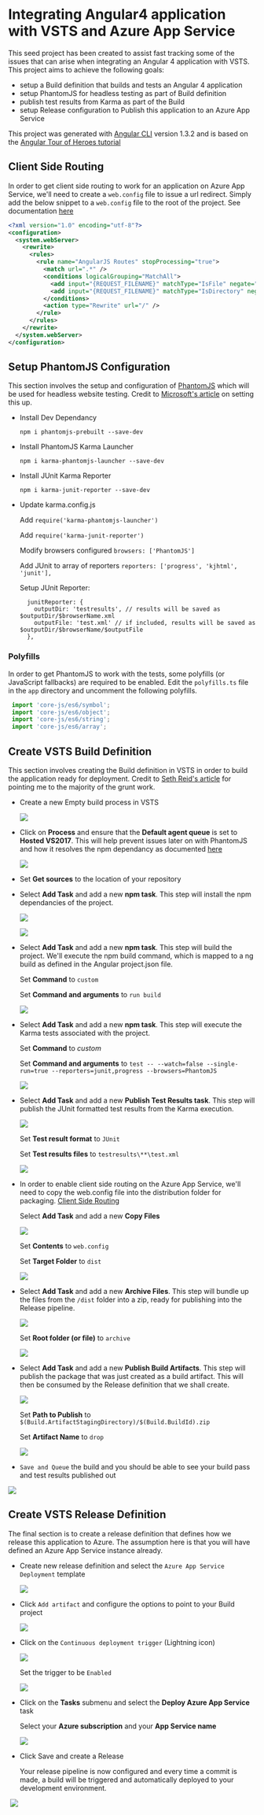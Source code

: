 # Integrating Angular4 application with VSTS and Azure App Service

This seed project has been created to assist fast tracking some of the issues that can arise when integrating an Angular 4 application with VSTS. This project aims to achieve the following goals:

- setup a Build definition that builds and tests an Angular 4 application
- setup PhantomJS for headless testing as part of Build definition
- publish test results from Karma as part of the Build
- setup Release configuration to Publish this application to an Azure App Service

This project was generated with [Angular CLI](https://github.com/angular/angular-cli) version 1.3.2 and is based on the [Angular Tour of Heroes tutorial](https://angular.io/tutorial)

## Client Side Routing

In order to get client side routing to work for an application on Azure App Service, we'll need to create a `web.config` file to issue a url redirect. Simply add the below snippet to a `web.config` file to the root of the project. See documentation [here](https://angular.io/guide/deployment#routed-apps-must-fallback-to-indexhtml)

```xml
<?xml version="1.0" encoding="utf-8"?>
<configuration>
  <system.webServer>
    <rewrite>
      <rules>
        <rule name="AngularJS Routes" stopProcessing="true">
          <match url=".*" />
          <conditions logicalGrouping="MatchAll">
            <add input="{REQUEST_FILENAME}" matchType="IsFile" negate="true" />
            <add input="{REQUEST_FILENAME}" matchType="IsDirectory" negate="true" />
          </conditions>
          <action type="Rewrite" url="/" />
        </rule>
      </rules>
    </rewrite>
  </system.webServer>
</configuration>
```

## Setup PhantomJS Configuration

This section involves the setup and configuration of [PhantomJS](http://phantomjs.org/) which will be used for headless website testing. Credit to [Microsoft's article](https://blogs.msdn.microsoft.com/premier_developer/2017/05/17/integrating-angular-4-unit-tests-with-visual-studio-team-services-vsts/) on setting this up.

* Install Dev Dependancy

  `npm i phantomjs-prebuilt --save-dev`

* Install PhantomJS Karma Launcher

  `npm i karma-phantomjs-launcher --save-dev`
  
* Install JUnit Karma Reporter

  `npm i karma-junit-reporter --save-dev`
  
* Update karma.config.js

  Add `require('karma-phantomjs-launcher')`
  
  Add `require('karma-junit-reporter')`

  Modify browsers configured `browsers: ['PhantomJS']`
  
  Add JUnit to array of reporters `reporters: ['progress', 'kjhtml', 'junit'],`
  
  Setup JUnit Reporter:
  ```
    junitReporter: {
      outputDir: 'testresults', // results will be saved as $outputDir/$browserName.xml
      outputFile: 'test.xml' // if included, results will be saved as $outputDir/$browserName/$outputFile
    },
  ```
  
### Polyfills

In order to get PhantomJS to work with the tests, some polyfills (or JavaScript fallbacks) are required to be enabled. Edit the `polyfills.ts` file in the `app` directory and uncomment the following polyfills.

```ts
 import 'core-js/es6/symbol';
 import 'core-js/es6/object';
 import 'core-js/es6/string';
 import 'core-js/es6/array';
```

## Create VSTS Build Definition

This section involves creating the Build definition in VSTS in order to build the application ready for deployment. Credit to [Seth Reid's article](https://sethreid.co.nz/deploying-angular-cli-project-using-vsts-build-release/) for pointing me to the majority of the grunt work.

* Create a new Empty build process in VSTS

  ![](empty.PNG)

* Click on **Process** and ensure that the **Default agent queue** is set to **Hosted VS2017**. This will help prevent issues later on with PhantomJS and how it resolves the npm dependancy as documented [here](https://github.com/Microsoft/vsts-tasks/issues/1486)

  ![](process.PNG)

* Set **Get sources** to the location of your repository

* Select **Add Task** and add a new **npm task**. This step will install the npm dependancies of the project.

  ![](npmtask.PNG)

  ![](install.PNG)

* Select **Add Task** and add a new **npm task**. This step will build the project. We'll execute the npm build command, which is mapped to a ng build as defined in the Angular project.json file.

  Set **Command** to `custom`
  
  Set **Command and arguments** to `run build`
  
  ![](build.PNG)

* Select **Add Task** and add a new **npm task**. This step will execute the Karma tests associated with the project.

  Set **Command** to _custom_

  Set **Command and arguments** to `test -- --watch=false --single-run=true --reporters=junit,progress --browsers=PhantomJS`

  ![](test.PNG)

* Select **Add Task** and add a new **Publish Test Results task**. This step will publish the JUnit formatted test results from the Karma execution.

  ![](publishtestresults.PNG)

  Set **Test result format** to `JUnit`
  
  Set **Test results files** to `testresults\**\test.xml`

  ![](testresults.PNG)

* In order to enable client side routing on the Azure App Service, we'll need to copy the web.config file into the distribution folder for packaging. [Client Side Routing](##client-side-routing)

  Select **Add Task** and add a new **Copy Files**

  ![](copy.PNG)

  Set **Contents** to `web.config`
  
  Set **Target Folder** to `dist`

  ![](copyfiles.PNG)

* Select **Add Task** and add a new **Archive Files**. This step will bundle up the files from the `/dist` folder into a zip, ready for publishing into the Release pipeline.

  ![](archivetask.PNG)

  Set **Root folder (or file)** to `archive`
  
  ![](archive.PNG)

* Select **Add Task** and add a new **Publish Build Artifacts**. This step will publish the package that was just created as a build artifact. This will then be consumed by the Release definition that we shall create.

  ![](publishpackagetask.PNG)

  Set **Path to Publish** to `$(Build.ArtifactStagingDirectory)/$(Build.BuildId).zip`
  
  Set **Artifact Name** to `drop`

  ![](publishpackage.PNG)
  
 * `Save and Queue` the build and you should be able to see your build pass and test results published out
 
  ![](results.PNG)

## Create VSTS Release Definition

The final section is to create a release definition that defines how we release this application to Azure. The assumption here is that you will have defined an Azure App Service instance already.

* Create new release definition and select the `Azure App Service Deployment` template

  ![](releasetemplate.PNG)

* Click `Add artifact` and configure the options to point to your Build project

  ![](addartifact.PNG)

* Click on the `Continuous deployment trigger` (Lightning icon)

  ![](citrigger.PNG)

  Set the trigger to be `Enabled`
  
  ![](citrigger2.PNG)
  
* Click on the **Tasks** submenu and select the **Deploy Azure App Service** task

  Select your **Azure subscription** and your **App Service name**
  
  ![](appservicedeploy.PNG)
  
* Click Save and create a Release
  
  Your release pipeline is now configured and every time a commit is made, a build will be triggered and automatically deployed to your development environment.
  
  ![](website.PNG)
